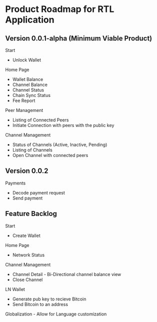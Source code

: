 # Product Roadmap for RTL Application

## Version 0.0.1-alpha (Minimum Viable Product)

Start
- Unlock Wallet

Home Page
- Wallet Balance
- Channel Balance
- Channel Status
- Chain Sync Status
- Fee Report

Peer Management
- Listing of Connected Peers
- Initiate Connection with peers with the public key

Channel Management
- Status of Channels (Active, Inactive, Pending)
- Listing of Channels
- Open Channel with connected peers

## Version 0.0.2
Payments
- Decode payment request
- Send payment

## Feature Backlog
Start
- Create Wallet
 
 Home Page
- Network Status

Channel Management
- Channel Detail - Bi-Directional channel balance view
- Close Channel

LN Wallet
- Generate pub key to recieve Bitcoin
- Send Bitcoin to an address

Globalization - Allow for Language customization

